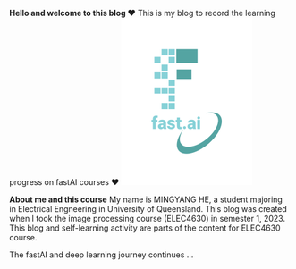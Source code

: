 **Hello and welcome to this blog ❤**
This is my blog to record the learning progress on fastAI courses ❤
![Image of fast.ai logo](images/logo.png)

**About me and this course**
My name is MINGYANG HE, a student majoring in Electrical Engneering in University of Queensland.
This blog was created when I took the image processing course (ELEC4630) in semester 1, 2023.
This blog and self-learning activity are parts of the content for ELEC4630 course.

The fastAI and deep learning journey continues ...
